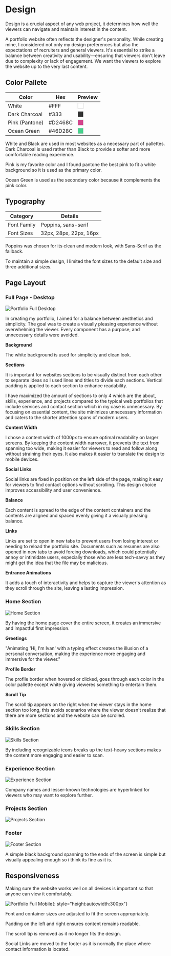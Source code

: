 # Design

Design is a crucial aspect of any web project, it determines how well the viewers can navigate and maintain interest in the content. 

A portfolio website often reflects the designer's personality. While creating mine, I considered not only my design preferences but also the expectations of recruiters and general viewers. It's essential to strike a balance between creativity and usability—ensuring that viewers don't leave due to complexity or lack of engagement. We want the viewers to explore the website up to the very last content.  

## Color Pallete

| **Color**      | **Hex** | **Preview**                                                                                       |
|----------------|---------|---------------------------------------------------------------------------------------------------|
| White          | #FFF    | <div style="width: 16px; height: 16px; background-color: #FFF;    border: 1px solid #ccc;"></div> |
| Dark Charcoal  | #333    | <div style="width: 16px; height: 16px; background-color: #333;    border: 1px solid #ccc;"></div> |
| Pink (Pantone) | #D2468C | <div style="width: 16px; height: 16px; background-color: #D2468C; border: 1px solid #ccc;"></div> |
| Ocean Green    | #46D28C | <div style="width: 16px; height: 16px; background-color: #46D28C; border: 1px solid #ccc;"></div> |

White and Black are used in most websites as a necessary part of pallettes. Dark Charcoal is used rather than Black to provide a softer and more comfortable reading experience.

Pink is my favorite color and I found pantone the best pink to fit a white background so it is used as the primary color. 

Ocean Green is used as the secondary color because it complements the pink color. 

## Typography

| **Category** | **Details**            |
|--------------|------------------------|
| Font Family  | Poppins, sans-serif    |               |
| Font Sizes   | 32px, 28px, 22px, 16px |

Poppins was chosen for its clean and modern look, with Sans-Serif as the fallback.

To maintain a simple design, I limited the font sizes to the default size and three additional sizes.

## Page Layout

### Full Page - Desktop

![Portfolio Full Desktop](images/portfolio-full-desktop.png)

In creating my portfolio, I aimed for a balance between aesthetics and simplicity. The goal was to create a visually pleasing experience without overwhelming the viewer. Every component has a purpose, and unnecessary details were avoided.

**Background**

The white background is used for simplicity and clean look.

**Sections**

It is important for websites sections to be visually distinct from each other to separate ideas so I used lines and titles to divide each sections. Vertical padding is applied to each section to enhance readability. 

I have maximized the amount of sections to only 4 which are the about, skills, experience, and projects compared to the typical web portfolios that include services and contact section which in my case is unnecessary. By focusing on essential content, the site minimizes unnecessary information and caters to the shorter attention spans of modern users.

**Content Width**

I chose a content width of 1000px to ensure optimal readability on larger screens. By keeping the content width narrower, it prevents the text from spanning too wide, making it easier for viewers to read and follow along without straining their eyes.  It also makes it easier to translate the design to mobile devices.

**Social Links**

Social links are fixed in position on the left side of the page, making it easy for viewers to find contact options without scrolling. This design choice improves accessibility and user convenience.

**Balance**

Each content is spread to the edge of the content containers and the contents are aligned and spaced evenly giving it a visually pleasing balance. 

**Links**

Links are set to open in new tabs to prevent users from losing interest or needing to reload the portfolio site. Documents such as resumes are also opened in new tabs to avoid forcing downloads, which could potentially annoy or intimidate users, especially those who are less tech-savvy as they might get the idea that the file may be malicious. 

**Entrance Animations**

It adds a touch of interactivity and helps to capture the viewer's attention as they scroll through the site, leaving a lasting impression. 

### Home Section

![Home Section](images/home-section.png)

By having the home page cover the entire screen, it creates an immersive and impactful first impression.

**Greetings**

"Animating 'Hi, I'm Ivan' with a typing effect creates the illusion of a personal conversation, making the experience more engaging and immersive for the viewer."

**Profile Border**

The profile border when hovered or clicked, goes through each color in the color pallette except white giving vieweres something to entertain them.

**Scroll Tip**

The scroll tip appears on the right when the viewer stays in the home section too long, this avoids scenarios where the viewer doesn't realize that there are more sections and the website can be scrolled.

### Skills Section

![Skills Section](images/skills-section.png)

By including recognizable icons breaks up the text-heavy sections makes the content more engaging and easier to scan.

### Experience Section

![Experience Section](images/experience-section.png)

Company names and lesser-known technologies are hyperlinked for viewers who may want to explore further.

### Projects Section

![Projects Section](images/projects-section.png)

### Footer 

![Footer Section](images/footer-section.png)

A simple black background spanning to the ends of the screen is simple but visually appealing enough so i think its fine as it is. 

## Responsiveness

Making sure the website works well on all devices is important so that anyone can view it comfortably. 

![Portfolio Full Mobile](images/portfolio-full-mobile.png){: style="height:auto;width:300px"}

Font and container sizes are adjusted to fit the screen appropriately. 

Padding on the left and right ensures content remains readable.

The scroll tip is removed as it no longer fits the design.

Social Links are moved to the footer as it is normally the place where contact information is located.

